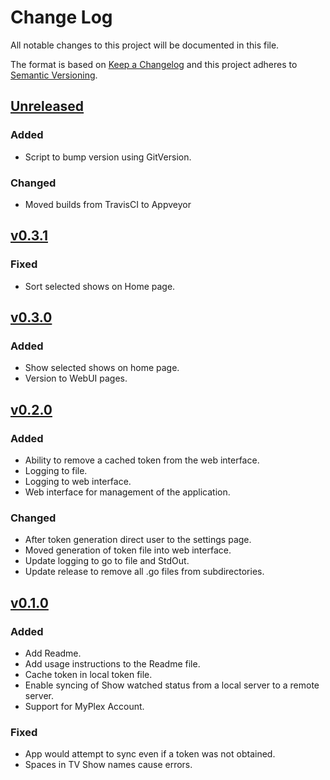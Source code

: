 # Change Log
All notable changes to this project will be documented in this file.

The format is based on [Keep a Changelog](http://keepachangelog.com/)
and this project adheres to [Semantic Versioning](http://semver.org/).

## [Unreleased]
### Added
- Script to bump version using GitVersion.

### Changed
- Moved builds from TravisCI to Appveyor

## [v0.3.1]
### Fixed
- Sort selected shows on Home page.

## [v0.3.0]
### Added
- Show selected shows on home page.
- Version to WebUI pages.

## [v0.2.0]
### Added
- Ability to remove a cached token from the web interface.
- Logging to file.
- Logging to web interface.
- Web interface for management of the application.

### Changed
- After token generation direct user to the settings page.
- Moved generation of token file into web interface.
- Update logging to go to file and StdOut.
- Update release to remove all .go files from subdirectories.

## [v0.1.0]
### Added
- Add Readme.
- Add usage instructions to the Readme file.
- Cache token in local token file.
- Enable syncing of Show watched status from a local server to a remote server.
- Support for MyPlex Account.

### Fixed
- App would attempt to sync even if a token was not obtained.
- Spaces in TV Show names cause errors.

[unreleased]: https://github.com/danstis/Plex-Sync/compare/v0.3.1...HEAD
[v0.3.1]: https://github.com/danstis/Plex-Sync/compare/v0.3.0...v0.3.1
[v0.3.0]: https://github.com/danstis/Plex-Sync/compare/v0.2.0...v0.3.0
[v0.2.0]: https://github.com/danstis/Plex-Sync/compare/v0.1.0...v0.2.0
[v0.1.0]: https://github.com/danstis/Plex-Sync/compare/v0.0.1...v0.1.0
